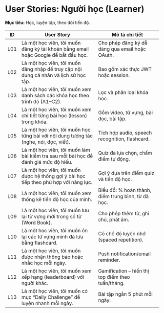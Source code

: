 # User Stories: Người học (Learner)

**Mục tiêu:** Học, luyện tập, theo dõi tiến độ.

| ID  | User Story                                                                            | Mô tả chi tiết                                     |
| --- | ------------------------------------------------------------------------------------- | -------------------------------------------------- |
| L01 | Là một học viên, tôi muốn đăng ký tài khoản bằng email hoặc Google để bắt đầu học.    | Cho phép đăng ký dễ dàng qua email hoặc OAuth.     |
| L02 | Là một học viên, tôi muốn đăng nhập để truy cập nội dung cá nhân và lịch sử học tập.  | Bao gồm xác thực JWT hoặc session.                 |
| L03 | Là một học viên, tôi muốn xem danh sách các khóa học theo trình độ (A1–C2).           | Lọc và phân loại khóa học.                         |
| L04 | Là một học viên, tôi muốn xem chi tiết từng bài học (lesson) trong khóa.              | Gồm video, từ vựng, bài đọc, bài tập.              |
| L05 | Là một học viên, tôi muốn học từng bài với nội dung tương tác (nghe, nói, đọc, viết). | Tích hợp audio, speech recognition, flashcard.     |
| L06 | Là một học viên, tôi muốn làm bài kiểm tra sau mỗi bài học để đánh giá mức độ hiểu.   | Quiz đa lựa chọn, chấm điểm tự động.               |
| L07 | Là một học viên, tôi muốn được hệ thống gợi ý bài học tiếp theo phù hợp với năng lực. | Gợi ý dựa trên điểm quiz và tiến độ học.           |
| L08 | Là một học viên, tôi muốn xem thống kê tiến độ học của mình.                          | Biểu đồ: % hoàn thành, điểm trung bình, từ đã học. |
| L09 | Là một học viên, tôi muốn lưu lại từ vựng mới trong sổ từ (Word Book).                | Cho phép thêm từ, ghi chú, phát âm.                |
| L10 | Là một học viên, tôi muốn ôn lại các từ vựng mình đã lưu bằng flashcard.              | Có chế độ luyện nhớ (spaced repetition).           |
| L11 | Là một học viên, tôi muốn được nhận thông báo hoặc nhắc học mỗi ngày.                 | Push notification/email reminder.                  |
| L12 | Là một học viên, tôi muốn xem xếp hạng (leaderboard) với người khác.                  | Gamification – hiển thị top điểm theo tuần/tháng.  |
| L13 | Là một học viên, tôi muốn có mục “Daily Challenge” để luyện nhanh mỗi ngày.           | Bài tập ngắn 5 phút mỗi ngày.                      |